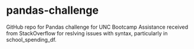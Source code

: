 # pandas-challenge
GitHub repo for Pandas challenge for UNC Bootcamp
 Assistance received from StackOverflow for reslving issues with syntax, particularly in school_spending_df.